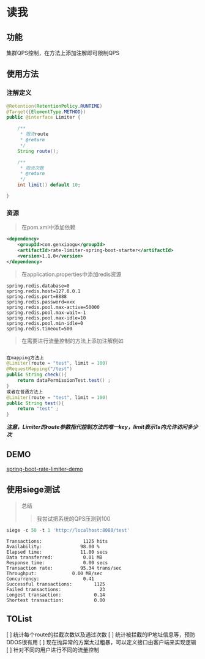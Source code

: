 # 读我

## 功能
集群QPS控制，在方法上添加注解即可限制QPS

## 使用方法

### 注解定义
```java
@Retention(RetentionPolicy.RUNTIME)
@Target({ElementType.METHOD})
public @interface Limiter {

    /**
     * 限流route
     * @return
     */
    String route();

    /**
     * 限流次数
     * @return
     */
    int limit() default 10;

}
```

### 资源
> 在pom.xml中添加依赖
```xml
<dependency>
    <groupId>com.genxiaogu</groupId>
    <artifactId>rate-limiter-spring-boot-starter</artifactId>
    <version>1.1.0</version>
</dependency>

```
> 在application.properties中添加redis资源
```properties
spring.redis.database=0
spring.redis.host=127.0.0.1
spring.redis.port=8888
spring.redis.password=xxx
spring.redis.pool.max-active=50000
spring.redis.pool.max-wait=-1
spring.redis.pool.max-idle=10
spring.redis.pool.min-idle=0
spring.redis.timeout=500
```

> 在需要进行流量控制的方法上添加注解例如
```java

在mapping方法上
@Limiter(route = "test", limit = 100)
@RequestMapping("/test")
public String check(){
    return dataPermissionTest.test() ;
}
或者在普通方法上
@Limiter(route = "test", limit = 100)
public String test(){
    return "test" ;
}
```

***注意，Limiter的route参数指代控制方法的唯一key，limit表示1s内允许访问多少次***


## DEMO
[spring-boot-rate-limiter-demo](https://github.com/gengu/spring-boot-demos/tree/master/spring-boot-rate-limiter-demo)

## 使用siege测试


> 总结
> > 我尝试把系统的QPS压测到100 

```javascript
siege -c 50 -t 1 'http://localhost:8080/test'
```

```properties
Transactions:		        1125 hits
Availability:		       98.00 %
Elapsed time:		       11.80 secs
Data transferred:	        0.01 MB
Response time:		        0.00 secs
Transaction rate:	       95.34 trans/sec
Throughput:		        0.00 MB/sec
Concurrency:		        0.41
Successful transactions:        1125
Failed transactions:	          23
Longest transaction:	        0.14
Shortest transaction:	        0.00
```


## TOList
[ ] 统计每个route的拦截次数以及通过次数
[ ] 统计被拦截的IP地址信息等，预防DDOS很有用
[ ] 现在抛异常的方案太过粗暴，可以定义接口由客户端来实现逻辑
[ ] 针对不同的用户进行不同的流量控制